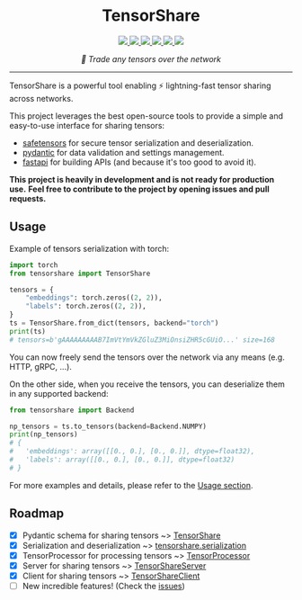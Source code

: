 <h1 align="center">TensorShare</h1>

<div align="center">
	<a  href="https://pypi.org/project/tensorshare" target="_blank">
		<img src="https://img.shields.io/pypi/v/tensorshare.svg" />
	</a>
	<a  href="https://pypi.org/project/tensorshare" target="_blank">
		<img src="https://img.shields.io/pypi/pyversions/tensorshare" />
	</a>
	<a  href="https://github.com/chainyo/tensorshare/blob/main/LICENSE" target="_blank">
		<img src="https://img.shields.io/pypi/l/tensorshare" />
	</a>
	<a  href="https://github.com/chainyo/tensorshare/actions?workflow=ci-cd" target="_blank">
		<img src="https://github.com/chainyo/tensorshare/workflows/ci-cd/badge.svg" />
	</a>
	<a href="https://codecov.io/gh/chainyo/tensorshare" > 
		<img src="https://codecov.io/gh/chainyo/tensorshare/branch/main/graph/badge.svg?token=IA2W48WCCN"/> 
	</a>
	<a  href="https://github.com/pypa/hatch" target="_blank">
		<img src="https://img.shields.io/badge/%F0%9F%A5%9A-Hatch-4051b5.svg" />
	</a>
</div>

<p align="center"><em>🤝 Trade any tensors over the network</em></p>

---

TensorShare is a powerful tool enabling ⚡ lightning-fast tensor sharing across networks.

This project leverages the best open-source tools to provide a simple and easy-to-use interface for sharing tensors:

* [safetensors](https://github.com/huggingface/safetensors) for secure tensor serialization and deserialization.
* [pydantic](https://github.com/pydantic/pydantic) for data validation and settings management.
* [fastapi](https://github.com/tiangolo/fastapi) for building APIs (and because it's too good to avoid it).

__This project is heavily in development and is not ready for production use.__
__Feel free to contribute to the project by opening issues and pull requests.__

## Usage

Example of tensors serialization with torch:

```python
import torch
from tensorshare import TensorShare

tensors = {
    "embeddings": torch.zeros((2, 2)),
    "labels": torch.zeros((2, 2)),
}
ts = TensorShare.from_dict(tensors, backend="torch")
print(ts)
# tensors=b'gAAAAAAAAAB7ImVtYmVkZGluZ3MiOnsiZHR5cGUiO...' size=168
```

You can now freely send the tensors over the network via any means (e.g. HTTP, gRPC, ...).

On the other side, when you receive the tensors, you can deserialize them in any supported backend:

```python
from tensorshare import Backend

np_tensors = ts.to_tensors(backend=Backend.NUMPY)
print(np_tensors)
# {
# 	'embeddings': array([[0., 0.], [0., 0.]], dtype=float32),
# 	'labels': array([[0., 0.], [0., 0.]], dtype=float32)
# }
```

For more examples and details, please refer to the [Usage section](https://chainyo.github.io/tensorshare/usage/).

## Roadmap

- [x] Pydantic schema for sharing tensors ~> [TensorShare](https://chainyo.github.io/tensorshare/usage/tensorshare.md)
- [x] Serialization and deserialization ~> [tensorshare.serialization](https://chainyo.github.io/tensorshare/api/serialization)
- [x] TensorProcessor for processing tensors ~> [TensorProcessor](https://chainyo.github.io/tensorshare/api/processor)
- [x] Server for sharing tensors ~> [TensorShareServer](https://chainyo.github.io/tensorshare/usage/tensorshare_server.md)
- [x] Client for sharing tensors ~> [TensorShareClient](https://chainyo.github.io/tensorshare/usage/tensorshare_client.md)
- [ ] New incredible features! (Check the [issues](https://github.com/chainyo/tensorshare/issues))
